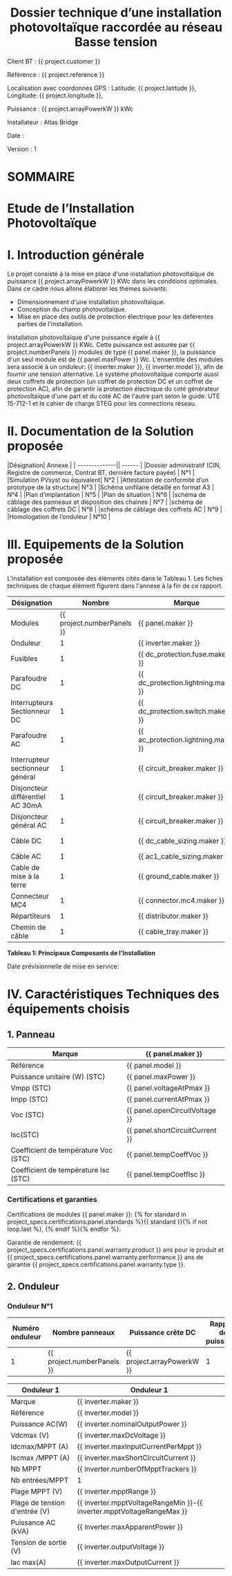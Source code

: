 # <center> Dossier technique d’une installation photovoltaïque raccordée au réseau Basse tension </center>




Client BT : {{ project.customer }}

Référence : {{ project.reference }}

Localisation avec coordonnés GPS : Latitude: {{ project.latitude }}, Longitude: {{ project.longitude }},

Puissance : {{ project.arrayPowerkW }} kWc

Installateur : Atlas Bridge

Date : 

Version : 1

# SOMMAIRE

# Etude de l’Installation Photovoltaïque

# I. Introduction générale

Le projet consiste à la mise en place d'une installation photovoltaïque de puissance {{ project.arrayPowerkW }} KWc dans les conditions optimales. 
Dans ce cadre nous allons élaborer les thèmes suivants:
- Dimensionnement d'une installation photovoltaïque.
- Conception du champ photovoltaïque.
- Mise en place des outils de protection électrique pour les déférentes parties de l'installation.

Installation photovoltaïque d'une puissance égale à {{ project.arrayPowerkW }} KWc. 
Cette puissance est assurée par {{ project.numberPanels }} modules de type {{ panel.maker }}, la puissance d'un seul module est de {{ panel.maxPower }} Wc. L'ensemble des modules sera associé à un onduleur: {{ inverter.maker }}, {{ inverter.model }}, afin de fournir une tension alternative. 
Le système photovoltaïque comporte aussi deux coffrets de protection (un coffret de protection DC et un coffret de protection AC), afin de garantir la protection électrique du coté générateur photovoltaïque d'une part et du coté AC de l'autre part selon le guide: UTE 15-712-1 et le cahier de charge STEG pour les connections réseau. 

# II. Documentation de la Solution proposée 

|Désignation| Annexe |
| --------------|| ------ |
|Dossier administratif (CIN, Registre de commerce, Contrat BT, derniére facture payée) | N°1 |
|Simulation PVsyst ou équivalent|  N°2 |
|Attestation de conformité d’un prototype de la structure| N°3 |
|Schéma unifilaire détaillé en format A3 | N°4 |
|Plan d’implantation | N°5 |
|Plan de situation | N°6 |
|schéma de câblage des panneaux et disposition des chaines | N°7 |
|schéma de câblage des coffrets DC | N°8 |
|schéma de câblage des coffrets AC | N°9 |
|Homologation de l’onduleur | N°10 |

# III. Equipements de la Solution proposée

L'installation est composée des éléments cités dans le Tableau 1. 
Les fiches techniques de chaque élément figurent dans l'annexe à la fin de ce rapport.

| Désignation   | Nombre | Marque        | Référence        | Annexe |
| --------------| ------ | ------------- | ---------------- | ------ |
| Modules       | {{ project.numberPanels }} | {{ panel.maker }} | {{ panel.model }} | N°11 |
| Onduleur      | 1 | {{ inverter.maker }} | {{ inverter.model }} | N°12 |
| Fusibles      | 1 | {{ dc_protection.fuse.maker }} | {{ dc_protection.fuse.ref_type }} | N°13 |
| Parafoudre DC | 1 | {{ dc_protection.lightning.maker }} | {{ dc_protection.lightning.ref_type }} | N°14 |
| Interrupteurs Sectionneur DC | 1 | {{ dc_protection.switch.maker }} | {{ dc_protection.switch.ref_type }} | N°15 |
| Parafoudre AC | 1 | {{ ac_protection.lightning.maker }} | {{ ac_protection.lightning.ref_type }} | N°16 |
| Interrupteur sectionneur général | 1 | {{ circuit_breaker.maker }} | {{ circuit_breaker.model }} | N°17 |
| Disjoncteur différentiel AC 30mA | 1 | {{ circuit_breaker.maker }} | {{ circuit_breaker.model }} | N°18 |
| Disjoncteur général AC | 1 | {{ circuit_breaker.maker }} | {{ circuit_breaker.model }} | N°19 |
| Câble DC | 1 | {{ dc_cable_sizing.maker }} | Section {{ dc_cable_sizing.section }} | N°20 |
| Câble AC | 1 | {{ ac1_cable_sizing.maker }} | {{ ac1_cable_sizing.section }} | N°22 |
| Cable de mise à la terre | 1 | {{ ground_cable.maker }} | {{ ground_cable.section }} | N°23 |
| Connecteur MC4 | 1 | {{ connector.mc4.maker }} | {{ connector.mc4.model }} | N°24 |
| Répartiteurs | 1 | {{ distributor.maker }} | {{ distributor.model }} | N°25 |
| Chemin de câble | 1 | {{ cable_tray.maker }} | {{ cable_tray.model }} | N°26 |

**Tableau 1: Principaux Composants de l'Installation**

Date prévisionnelle de mise en service: 

# IV. Caractéristiques Techniques des équipements choisis

## 1. Panneau 

| Marque | {{ panel.maker }} |       
| -- | -- |
| Référence | {{ panel.model }} |
| Puissance unitaire (W) (STC) | {{ panel.maxPower }} |
| Vmpp (STC) | {{ panel.voltageAtPmax }} |
| Impp (STC) | {{ panel.currentAtPmax }} |
| Voc (STC) | {{ panel.openCircuitVoltage }} |
| Isc(STC) | {{ panel.shortCircuitCurrent }} |
| Coefficient de température Voc (STC) | {{ panel.tempCoeffVoc }} |
| Coefficient de température Isc (STC) | {{ panel.tempCoeffIsc }} |

### Certifications et garanties
Certifications de modules {{ panel.maker }}: {% for standard in project_specs.certifications.panel.standards %}{{ standard }}{% if not loop.last %}, {% endif %}{% endfor %}.

Garantie de rendement: {{ project_specs.certifications.panel.warranty.product }} ans pour le produit et {{ project_specs.certifications.panel.warranty.performance }} ans de garantie {{ project_specs.certifications.panel.warranty.type }}.

## 2. Onduleur

### Onduleur N°1

| Numéro onduleur | Nombre panneaux | Puissance crête DC | Rapport de puissance |
| -- | -- | -- | -- |
| 1 | {{ project.numberPanels }} | {{ project.arrayPowerkW }} | 1 |


| Onduleur 1 | Onduleur 1 |
| -- | -- |
| Marque | {{ inverter.maker }} |
| Référence | {{ inverter.model }} |
| Puissance AC(W) | {{ inverter.nominalOutputPower }} |
| Vdcmax (V) | {{ inverter.maxDcVoltage }} |
| Idcmax/MPPT (A) | {{ inverter.maxInputCurrentPerMppt }} |
| Iscmax /MPPT (A) | {{ inverter.maxShortCircuitCurrent }} |
| Nb MPPT | {{ inverter.numberOfMpptTrackers }} |
| Nb entrées/MPPT | 1 |
| Plage MPPT (V) | {{ inverter.mpptRange }} |
| Plage de tension d'entrée (V) | {{ inverter.mpptVoltageRangeMin }}-{{ inverter.mpptVoltageRangeMax }} |
| Puissance AC (kVA) | {{ inverter.maxApparentPower }} |
| Tension de sortie (V) | {{ inverter.outputVoltage }} |
| Iac max(A) | {{ inverter.maxOutputCurrent }} |
